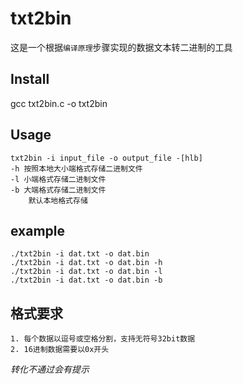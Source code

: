 # txt2bin

这是一个根据`编译原理`步骤实现的数据文本转二进制的工具

## Install

gcc txt2bin.c -o txt2bin

## Usage
	txt2bin -i input_file -o output_file -[hlb] 
	-h 按照本地大小端格式存储二进制文件
	-l 小端格式存储二进制文件
	-b 大端格式存储二进制文件
        默认本地格式存储

## example

	./txt2bin -i dat.txt -o dat.bin
	./txt2bin -i dat.txt -o dat.bin -h
	./txt2bin -i dat.txt -o dat.bin -l
	./txt2bin -i dat.txt -o dat.bin -b

## 格式要求

	1. 每个数据以逗号或空格分割，支持无符号32bit数据
	2. 16进制数据需要以0x开头

*转化不通过会有提示*
